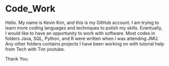 # Code_Work
Hello. My name is Kevin Kim, and this is my GitHub account. I am trying to learn more coding languages and techniques to polish my skills. Eventually, I would like to have an opportunity to work with software. Most codes in folders Java, SQL, Python, and R were written when I was attending JMU. Any other folders contains projects I have been working on with tutorial help from Tech with Tim youtube. 

Thank You.

